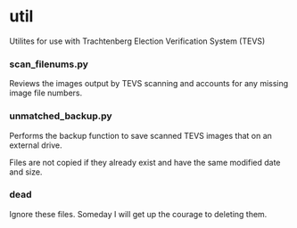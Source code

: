 # util
Utilites for use with Trachtenberg Election Verification System (TEVS)

### scan_filenums.py 

Reviews the images output by TEVS scanning and accounts for any missing image file numbers.

### unmatched_backup.py

Performs the backup function to save scanned TEVS images that on an external drive. 

Files are not copied if they already exist and have the same modified date and size.

### dead

Ignore these files. Someday I will get up the courage to deleting them.



